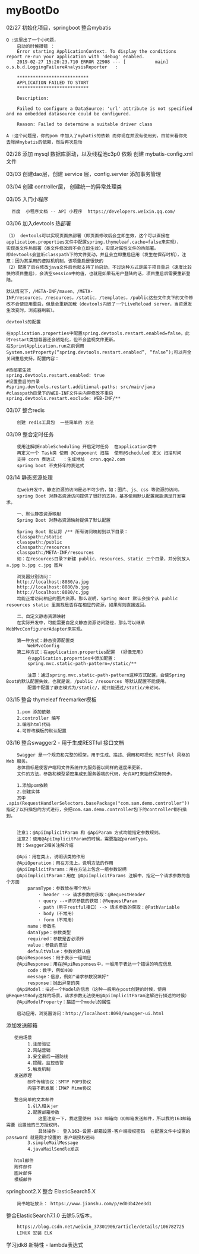 # myBootDo

02/27 初始化项目，springboot 整合mybatis
    
    Q :这里出了一个小问题，
        启动的时候报错 ：
        Error starting ApplicationContext. To display the conditions report re-run your application with 'debug' enabled.
        2019-02-27 15:20:23.710 ERROR 22908 --- [           main] o.s.b.d.LoggingFailureAnalysisReporter   : 
        
        ***************************
        APPLICATION FAILED TO START
        ***************************
        
        Description:
        
        Failed to configure a DataSource: 'url' attribute is not specified and no embedded datasource could be configured.
        
        Reason: Failed to determine a suitable driver class
    
    A :这个问题是，你的pom 中加入了mybatis的依赖 而你现在并没有使用到，目前来看你先 去除掉mybatis的依赖，然后再次启动
    
    
02/28 添加 mysql 数据库驱动，以及线程池c3p0 依赖
           创建 mybatis-config.xml文件
    
03/03 创建dao层，创建 service 层，config.servier 添加事务管理
    
03/04 创建 controller层， 创建统一的异常处理类

03/05  入门小程序

      百度  小程序文档 -- API 小程序  https://developers.weixin.qq.com/
      
03/06 加入devtools 热部署
    
    （1） devtools可以实现页面热部署（即页面修改后会立即生效，这个可以直接在application.properties文件中配置spring.thymeleaf.cache=false来实现），
    实现类文件热部署（类文件修改后不会立即生效），实现对属性文件的热部署。
    即devtools会监听classpath下的文件变动，并且会立即重启应用（发生在保存时机），注意：因为其采用的虚拟机机制，该项重启是很快的
    （2）配置了后在修改java文件后也就支持了热启动，不过这种方式是属于项目重启（速度比较快的项目重启），会清空session中的值，也就是如果有用户登陆的话，项目重启后需要重新登陆。
    
    默认情况下，/META-INF/maven，/META-INF/resources，/resources，/static，/templates，/public这些文件夹下的文件修改不会使应用重启，但是会重新加载（devtools内嵌了一个LiveReload server，当资源发生改变时，浏览器刷新）。
    
    devtools的配置
    
    在application.properties中配置spring.devtools.restart.enabled=false，此时restart类加载器还会初始化，但不会监视文件更新。
    在SprintApplication.run之前调用System.setProperty(“spring.devtools.restart.enabled”, “false”);可以完全关闭重启支持，配置内容：
    
    #热部署生效
    spring.devtools.restart.enabled: true
    #设置重启的目录
    #spring.devtools.restart.additional-paths: src/main/java
    #classpath目录下的WEB-INF文件夹内容修改不重启
    spring.devtools.restart.exclude: WEB-INF/**

  03/07 整合redis
  
        创建 redis工具包  一些简单的 方法
  
  03/09 整合定时任务
  
        使用注解@EnableScheduling 开启定时任务  在application类中
        再定义一个 Task类 使用 @Component 扫描  使用@Scheduled 定义 扫描时间
        支持 corn 表达式   ：生成地址  cron.qqe2.com
        spring boot 不支持年的表达式
        
        
  03/14 静态资源处理
        
        在web开发中，静态资源的访问是必不可少的，如：图片、js、css 等资源的访问。
        spring Boot 对静态资源访问提供了很好的支持，基本使用默认配置就能满足开发需求。
        
        一、默认静态资源映射
        Spring Boot 对静态资源映射提供了默认配置
        
        Spring Boot 默认将 /** 所有访问映射到以下目录：
        classpath:/static
        classpath:/public
        classpath:/resources
        classpath:/META-INF/resources
        如：在resources目录下新建 public、resources、static 三个目录，并分别放入 a.jpg b.jpg c.jpg 图片
        
        浏览器分别访问：
        http://localhost:8080/a.jpg
        http://localhost:8080/b.jpg
        http://localhost:8080/c.jpg
        均能正常访问相应的图片资源。那么说明，Spring Boot 默认会挨个从 public resources static 里面找是否存在相应的资源，如果有则直接返回。
        
        二、自定义静态资源映射
        在实际开发中，可能需要自定义静态资源访问路径，那么可以继承WebMvcConfigurerAdapter来实现。
        
        第一种方式：静态资源配置类
            WebMvcConfig 
        第二种方式：在application.properties配置  (好像无用)
            在application.properties中添加配置：
            spring.mvc.static-path-pattern=/static/**
            
            注意：通过spring.mvc.static-path-pattern这种方式配置，会使Spring Boot的默认配置失效，也就是说，/public /resources 等默认配置不能使用。
            配置中配置了静态模式为/static/，就只能通过/static/来访问。
            
            
  03/15 整合 thymeleaf freemarker模板
        
        1.pom 添加依赖
        2.controller 编写
        3.编写html代码
        4.可修改模板的默认配置
        
  03/16 整合swagger2 - 用于生成RESTful 接口文档
        
        Swagger 是一个规范和完整的框架，用于生成、描述、调用和可视化 RESTful 风格的 Web 服务。
        总体目标是使客户端和文件系统作为服务器以同样的速度来更新。
        文件的方法，参数和模型紧密集成到服务器端的代码，允许API来始终保持同步。
        
        1.添加pom依赖
        2.创建实体
        其中 .apis(RequestHandlerSelectors.basePackage("com.sam.demo.controller")) 指定了以扫描包的方式进行，会把com.sam.demo.controller包下的controller都扫描到。
        
        
        注意1：@ApiImplicitParam 和 @ApiParam 方式均能指定参数规则。
        注意2：使用@ApiImplicitParam的时候，需要指定paramType。
        附：Swagger2相关注解介绍
        
        @Api：用在类上，说明该类的作用
        @ApiOperation：用在方法上，说明方法的作用
        @ApiImplicitParams：用在方法上包含一组参数说明
        @ApiImplicitParam：用在 @ApiImplicitParams 注解中，指定一个请求参数的各个方面
            paramType：参数放在哪个地方
                · header --> 请求参数的获取：@RequestHeader
                · query -->请求参数的获取：@RequestParam
                · path（用于restful接口）--> 请求参数的获取：@PathVariable
                · body（不常用）
                · form（不常用）
            name：参数名
            dataType：参数类型
            required：参数是否必须传
            value：参数的意思
            defaultValue：参数的默认值
        @ApiResponses：用于表示一组响应
        @ApiResponse：用在@ApiResponses中，一般用于表达一个错误的响应信息
            code：数字，例如400
            message：信息，例如"请求参数没填好"
            response：抛出异常的类
        @ApiModel：描述一个Model的信息（这种一般用在post创建的时候，使用@RequestBody这样的场景，请求参数无法使用@ApiImplicitParam注解进行描述的时候）
        @ApiModelProperty：描述一个model的属性
        
        启动应用，浏览器访问：http://localhost:8090/swagger-ui.html
        
  添加发送邮箱
       
       使用场景
            1.注册验证
            2.网站营销
            3.安全最后一道防线
            4.提醒，监控告警
            5.触发机制
       发送原理
            邮件传输协议：SMTP POP3协议
            内容不断发展：IMAP Mime协议
            
       整合简单的文本邮件
            1.引入相关jar
            2.配置邮箱参数
                这里注意一下，我这里使用 163 邮箱向 QQ邮箱发送邮件，所以我的163邮箱需要 设置他的三方授权码，
                具体操作： 登入163-设置-邮箱设置-客户端授权密码  在配置文件中设置的 password 就是刚才设置的 客户端授权密码
            3.simpleMailMessage
            4.javaMailSendle发送
            
       html邮件
       附件邮件
       图片邮件
       模板邮件
  
  springboot2.X 整合 ElasticSearch5.X 
     
        简书地址放上： https://www.jianshu.com/p/ed03b42ee3d1

  整合ElasticSearch7.1.0 去除5.5版本，
    
        https://blog.csdn.net/weixin_37301906/article/details/106782725
        LINUX 安装 ELK 
  
  学习jdk8 新特性 - lambda表达式
